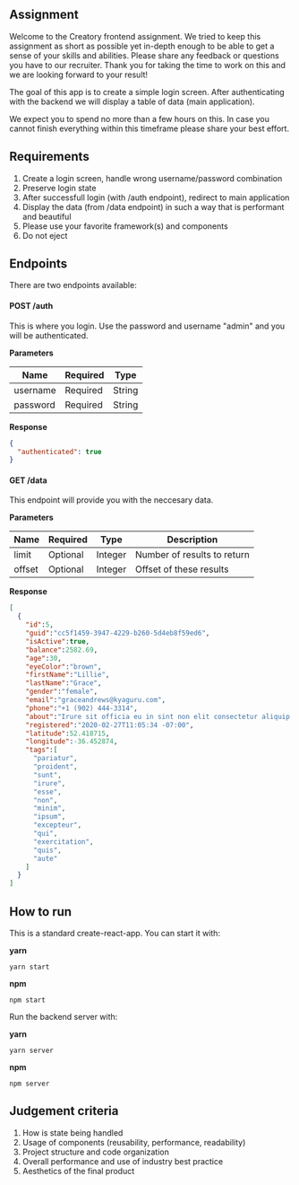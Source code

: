 ## Assignment

Welcome to the Creatory frontend assignment. We tried to keep this assignment as short as possible yet in-depth enough to be able to get a sense of your skills and abilities. Please share any feedback or questions you have to our recruiter. Thank you for taking the time to work on this and we are looking forward to your result!

The goal of this app is to create a simple login screen. After authenticating with the backend we will display a table of data (main application).

We expect you to spend no more than a few hours on this. In case you cannot finish everything within this timeframe please share your best effort.

## Requirements

1. Create a login screen, handle wrong username/password combination
2. Preserve login state
3. After successfull login (with /auth endpoint), redirect to main application
4. Display the data (from /data endpoint) in such a way that is performant and beautiful
5. Please use your favorite framework(s) and components
6. Do not eject

## Endpoints

There are two endpoints available:

#### POST /auth

This is where you login. Use the password and username "admin" and you will be authenticated.

**Parameters**


| Name | Required| Type |
| ---      |  ------  |----------|
| username   | Required   | String   |
| password | Required | String |


**Response**

```json
{
  "authenticated": true
}
```

#### GET /data

This endpoint will provide you with the neccesary data.

**Parameters**

| Name | Required | Type | Description |
| ----------- | ----------- |----------- |----------- |
| limit | Optional | Integer | Number of results to return |
| offset | Optional | Integer | Offset of these results |

**Response**

```json
[
  {
    "id":5,
    "guid":"cc5f1459-3947-4229-b260-5d4eb8f59ed6",
    "isActive":true,
    "balance":2582.69,
    "age":30,
    "eyeColor":"brown",
    "firstName":"Lillie",
    "lastName":"Grace",
    "gender":"female",
    "email":"graceandrews@kyaguru.com",
    "phone":"+1 (902) 444-3314",
    "about":"Irure sit officia eu in sint non elit consectetur aliquip excepteur irure sunt. Nulla nulla laboris ex cupidatat deserunt consectetur sit quis adipisicing est mollit ex ullamco. Est ipsum Lorem reprehenderit incididunt aute adipisicing irure deserunt mollit minim cupidatat cupidatat. Nulla excepteur officia magna elit sunt culpa.\r\n",
    "registered":"2020-02-27T11:05:34 -07:00",
    "latitude":52.418715,
    "longitude":-36.452874,
    "tags":[
      "pariatur",
      "proident",
      "sunt",
      "irure",
      "esse",
      "non",
      "minim",
      "ipsum",
      "excepteur",
      "qui",
      "exercitation",
      "quis",
      "aute"
    ]
  }
]
```

## How to run

This is a standard create-react-app. You can start it with:

**yarn**

```
yarn start
```

**npm**

```
npm start
```

Run the backend server with:

**yarn**

```
yarn server
```

**npm**

```
npm server
```

## Judgement criteria

1. How is state being handled
2. Usage of components (reusability, performance, readability)
3. Project structure and code organization
4. Overall performance and use of industry best practice
5. Aesthetics of the final product
